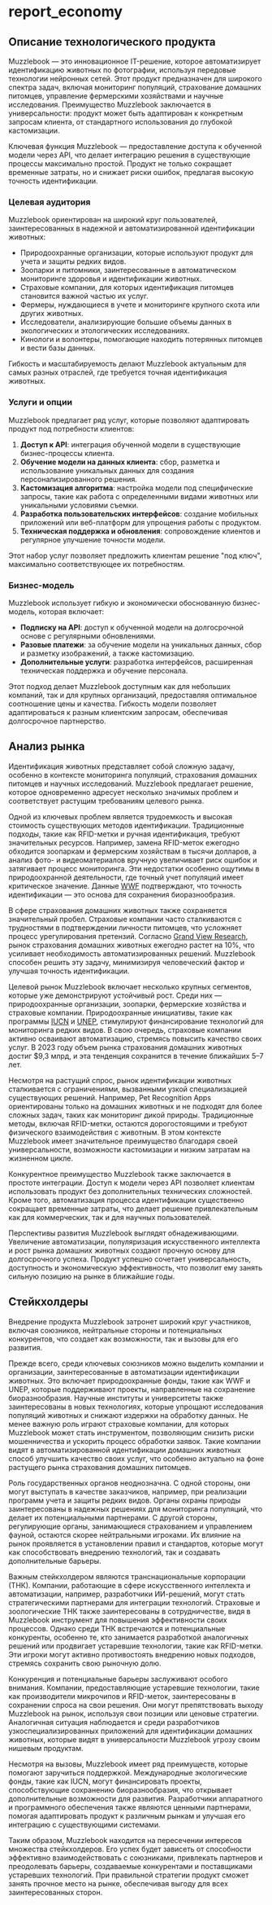 # report_economy

## Описание технологического продукта

Muzzlebook — это инновационное IT-решение, которое автоматизирует идентификацию животных по фотографии, используя передовые технологии нейронных сетей. Этот продукт предназначен для широкого спектра задач, включая мониторинг популяций, страхование домашних питомцев, управление фермерскими хозяйствами и научные исследования. Преимущество Muzzlebook заключается в универсальности: продукт может быть адаптирован к конкретным запросам клиента, от стандартного использования до глубокой кастомизации.

Ключевая функция Muzzlebook — предоставление доступа к обученной модели через API, что делает интеграцию решения в существующие процессы максимально простой. Продукт не только сокращает временные затраты, но и снижает риски ошибок, предлагая высокую точность идентификации.

### Целевая аудитория

Muzzlebook ориентирован на широкий круг пользователей, заинтересованных в надежной и автоматизированной идентификации животных:
- Природоохранные организации, которые используют продукт для учета и защиты редких видов.
- Зоопарки и питомники, заинтересованные в автоматическом мониторинге здоровья и идентификации животных.
- Страховые компании, для которых идентификация питомцев становится важной частью их услуг.
- Фермеры, нуждающиеся в учете и мониторинге крупного скота или других животных.
- Исследователи, анализирующие большие объемы данных в экологических и этологических исследованиях.
- Кинологи и волонтеры, помогающие находить потерянных питомцев и вести базы данных.

Гибкость и масштабируемость делают Muzzlebook актуальным для самых разных отраслей, где требуется точная идентификация животных.

### Услуги и опции

Muzzlebook предлагает ряд услуг, которые позволяют адаптировать продукт под потребности клиентов:
1. **Доступ к API**: интеграция обученной модели в существующие бизнес-процессы клиента.
2. **Обучение модели на данных клиента**: сбор, разметка и использование уникальных данных для создания персонализированного решения.
3. **Кастомизация алгоритма**: настройка модели под специфические запросы, такие как работа с определенными видами животных или уникальными условиями съемки.
4. **Разработка пользовательских интерфейсов**: создание мобильных приложений или веб-платформ для упрощения работы с продуктом.
5. **Техническая поддержка и обновления**: сопровождение клиентов и регулярное улучшение точности модели.

Этот набор услуг позволяет предложить клиентам решение "под ключ", максимально соответствующее их потребностям.

### Бизнес-модель

Muzzlebook использует гибкую и экономически обоснованную бизнес-модель, которая включает:
- **Подписку на API**: доступ к обученной модели на долгосрочной основе с регулярными обновлениями.
- **Разовые платежи**: за обучение модели на уникальных данных, сбор и разметку изображений, а также кастомизацию.
- **Дополнительные услуги**: разработка интерфейсов, расширенная техническая поддержка и обучение персонала.

Этот подход делает Muzzlebook доступным как для небольших компаний, так и для крупных организаций, предоставляя оптимальное соотношение цены и качества. Гибкость модели позволяет адаптироваться к разным клиентским запросам, обеспечивая долгосрочное партнерство.


## Анализ рынка

Идентификация животных представляет собой сложную задачу, особенно в контексте мониторинга популяций, страхования домашних питомцев и научных исследований. Muzzlebook предлагает решение, которое одновременно адресует несколько значимых проблем и соответствует растущим требованиям целевого рынка.

Одной из ключевых проблем является трудоемкость и высокая стоимость существующих методов идентификации. Традиционные подходы, такие как RFID-метки и ручная идентификация, требуют значительных ресурсов. Например, замена RFID-меток ежегодно обходится зоопаркам и фермерским хозяйствам в тысячи долларов, а анализ фото- и видеоматериалов вручную увеличивает риск ошибок и затягивает процесс мониторинга. Эти недостатки особенно ощутимы в природоохранной деятельности, где точный учет популяций имеет критическое значение. Данные [WWF](https://www.worldwildlife.org/) подтверждают, что точность идентификации — это основа для сохранения биоразнообразия.

В сфере страхования домашних животных также сохраняется значительный пробел. Страховые компании часто сталкиваются с трудностями в подтверждении личности питомцев, что усложняет процесс урегулирования претензий. Согласно [Grand View Research](https://www.grandviewresearch.com/), рынок страхования домашних животных ежегодно растет на 10%, что усиливает необходимость автоматизированных решений. Muzzlebook способен решить эту задачу, минимизируя человеческий фактор и улучшая точность идентификации.

Целевой рынок Muzzlebook включает несколько крупных сегментов, которые уже демонстрируют устойчивый рост. Среди них — природоохранные организации, зоопарки, фермерские хозяйства и страховые компании. Природоохранные инициативы, такие как программы [IUCN](https://www.iucn.org/) и [UNEP](https://www.unep.org/), стимулируют финансирование технологий для мониторинга редких видов. В свою очередь, страховые компании активно осваивают автоматизацию, стремясь повысить качество своих услуг. В 2023 году объем рынка страхования домашних животных достиг $9,3 млрд, и эта тенденция сохранится в течение ближайших 5–7 лет.

Несмотря на растущий спрос, рынок идентификации животных сталкивается с ограничениями, вызванными узкой специализацией существующих решений. Например, Pet Recognition Apps ориентированы только на домашних животных и не подходят для более сложных задач, таких как мониторинг дикой природы. Традиционные методы, включая RFID-метки, остаются дорогостоящими и требуют физического взаимодействия с животным. В этом контексте Muzzlebook имеет значительное преимущество благодаря своей универсальности, возможности кастомизации и низким затратам на жизненном цикле.

Конкурентное преимущество Muzzlebook также заключается в простоте интеграции. Доступ к модели через API позволяет клиентам использовать продукт без дополнительных технических сложностей. Кроме того, автоматизация процесса идентификации существенно сокращает временные затраты, что делает решение привлекательным как для коммерческих, так и для научных пользователей.

Перспективы развития Muzzlebook выглядят обнадеживающими. Увеличение автоматизации, популяризация искусственного интеллекта и рост рынка домашних животных создают прочную основу для долгосрочного успеха. Продукт успешно сочетает универсальность, доступность и экономическую эффективность, что позволит ему занять сильную позицию на рынке в ближайшие годы.


## Стейкхолдеры

Внедрение продукта Muzzlebook затронет широкий круг участников, включая союзников, нейтральные стороны и потенциальных конкурентов, что создает как возможности, так и вызовы для его развития.

Прежде всего, среди ключевых союзников можно выделить компании и организации, заинтересованные в автоматизации идентификации животных. Это включает природоохранные фонды, такие как WWF и UNEP, которые поддерживают проекты, направленные на сохранение биоразнообразия. Научные институты и университеты также заинтересованы в новых технологиях, которые упрощают исследования популяций животных и снижают издержки на обработку данных. Не менее важную роль играют страховые компании, для которых Muzzlebook может стать инструментом, позволяющим снизить риски мошенничества и ускорить процесс обработки заявок. Такие компании видят в автоматизированной идентификации домашних животных способ улучшить качество своих услуг, что особенно актуально на фоне растущего рынка страхования домашних питомцев.

Роль государственных органов неоднозначна. С одной стороны, они могут выступать в качестве заказчиков, например, при реализации программ учета и защиты редких видов. Органы охраны природы заинтересованы в надежных решениях для мониторинга популяций, что делает их потенциальными партнерами. С другой стороны, регулирующие органы, занимающиеся страхованием и управлением фауной, остаются скорее нейтральными игроками. Их влияние на рынок проявляется в установлении правил и стандартов, которые могут как способствовать внедрению технологий, так и создавать дополнительные барьеры.

Важным стейкхолдером являются транснациональные корпорации (ТНК). Компании, работающие в сфере искусственного интеллекта и автоматизации, например, разработчики ИИ-решений, могут стать стратегическими партнерами для интеграции технологий. Страховые и зоологические ТНК также заинтересованы в сотрудничестве, видя в Muzzlebook инструмент для повышения эффективности своих процессов. Однако среди ТНК встречаются и потенциальные конкуренты, особенно те, кто занимается разработкой аналогичных решений или продвигает устаревшие технологии, такие как RFID-метки. Эти игроки могут активно противостоять внедрению новых подходов, стремясь сохранить свою рыночную долю.

Конкуренция и потенциальные барьеры заслуживают особого внимания. Компании, предоставляющие устаревшие технологии, такие как производители микрочипов и RFID-меток, заинтересованы в сохранении спроса на свои решения. Они могут препятствовать выходу Muzzlebook на рынок, используя свои позиции или ценовые стратегии. Аналогичная ситуация наблюдается и среди разработчиков узкоспециализированных приложений для идентификации домашних животных, которые видят в универсальности Muzzlebook угрозу своим нишевым продуктам.

Несмотря на вызовы, Muzzlebook имеет ряд преимуществ, которые помогают заручиться поддержкой. Международные экологические фонды, такие как IUCN, могут финансировать проекты, способствующие сохранению биоразнообразия, что открывает дополнительные возможности для развития. Разработчики аппаратного и программного обеспечения также являются ценными партнерами, помогая адаптировать продукт к различным рынкам и улучшая его интеграцию с существующими системами.

Таким образом, Muzzlebook находится на пересечении интересов множества стейкхолдеров. Его успех будет зависеть от способности эффективно взаимодействовать с союзниками, привлекать партнеров и преодолевать барьеры, создаваемые конкурентами и поставщиками устаревших технологий. При правильной стратегии продукт сможет занять прочное место на рынке, обеспечивая выгоду для всех заинтересованных сторон.


